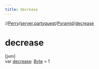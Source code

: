 ```yaml
---
title: decrease
---
```

//[Perry](../../../index.html)/[server.partyquest](../index.html)/[Pyramid](index.html)/[decrease](decrease.html)



# decrease



[jvm]\
var [decrease](decrease.html): [Byte](https://kotlinlang.org/api/latest/jvm/stdlib/kotlin/-byte/index.html) = 1




